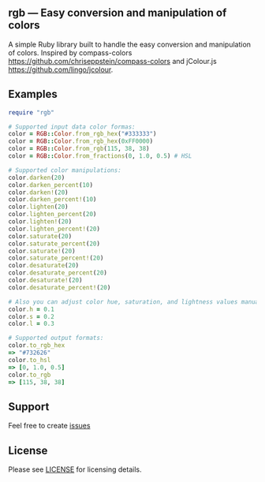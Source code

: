 rgb — Easy conversion and manipulation of colors
------------------------

A simple Ruby library built to handle the easy conversion and manipulation of colors. Inspired by compass-colors https://github.com/chriseppstein/compass-colors and jColour.js https://github.com/lingo/jcolour.

## Examples
```ruby
require "rgb"

# Supported input data color formas:
color = RGB::Color.from_rgb_hex("#333333")
color = RGB::Color.from_rgb_hex(0xFF0000)
color = RGB::Color.from_rgb(115, 38, 38)
color = RGB::Color.from_fractions(0, 1.0, 0.5) # HSL

# Supported color manipulations:
color.darken(20)
color.darken_percent(10)
color.darken!(20)
color.darken_percent!(10)
color.lighten(20)
color.lighten_percent(20)
color.lighten!(20)
color.lighten_percent!(20)
color.saturate(20)
color.saturate_percent(20)
color.saturate!(20)
color.saturate_percent!(20)
color.desaturate(20)
color.desaturate_percent(20)
color.desaturate!(20)
color.desaturate_percent!(20)

# Also you can adjust color hue, saturation, and lightness values manually:
color.h = 0.1
color.s = 0.2
color.l = 0.3

# Supported output formats:
color.to_rgb_hex
=> "#732626"
color.to_hsl
=> [0, 1.0, 0.5]
color.to_rgb
=> [115, 38, 38]
```

## Support

Feel free to create [issues](https://github.com/plashchynski/rgb/issues)


## License

Please see [LICENSE](https://github.com/plashchynski/rgb/blob/master/LICENSE) for licensing details.
